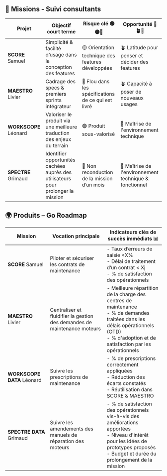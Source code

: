 ## 🧭 Missions - Suivi consultants

| Projet         |  Objectif court terme                                                                 | Risque clé 🟢🟡🔴                                | Opportunité 🌱🪴🌴                                  |
|----------------|---------------------------------------------------------------------------------------|------------------------------------------------|--------------------------------------------------|
| **SCORE** Samuel     |  Simplicité & facilité d’usage dans la conception des features                         | 🟡 Orientation technique des features développées | 🪴 Latitude pour penser et décider des features    |
| **MAESTRO** Livier   |  Cadrage des specs & premiers sprints intégrateur                                      | 🔴 Flou dans les spécifications de ce qui est livré | 🪴 Capacité à poser de nouveaux usages             |
| **WORKSCOPE** Léonard |  Valoriser le produit via une meilleure traduction des enjeux du terrain                | 🟢 Produit sous-valorisé                          | 🌴 Maîtrise de l'environnement technique          |
| **SPECTRE** Grimaud   |  Identifier opportunités cachées auprès des utilisateurs pour prolonger la mission     | 🔴 Non reconduction de la mission d’un mois       | 🌴 Maîtrise de l'environnement technique & fonctionnel |


## 🌍 Produits – Go Roadmap

| Mission        | Vocation principale                                                                 | Indicateurs clés de succès immédiats 📊 |
|----------------|-------------------------------------------------------------------------------------|-------------------------------|
| **SCORE** Samuel     | Piloter et sécuriser les contrats de maintenance                                   | - Taux d’erreurs de saisie <X%  <br> - Délai de traitement d’un contrat < Xj  <br> - % de satisfaction des opérationnels |
| **MAESTRO** Livier   | Centraliser et fluidifier la gestion des demandes de maintenance moteurs           | - Meilleure répartition de la charge des centres de maintenance   <br> - % de demandes traitées dans les délais opérationnels (OTD)  <br> - % d'adoption et de satisfaction par les opérationnels <br>  |
| **WORKSCOPE DATA** Léonard | Suivre les prescriptions de maintenance                  | - % de prescriptions correctement appliquées  <br> - Réduction des écarts constatés  <br> - Réutilisation dans SCORE & MAESTRO |
| **SPECTRE DATA** Grimaud   | Suivre les amendements des manuels de réparation des moteurs | - % de satisfaction des opérationnels vis-à-vis des améliorations apportées <br> - Niveau d'intérêt pour les idées de prototypes proposés <br> - Budget et durée du prolongement de la mission |
